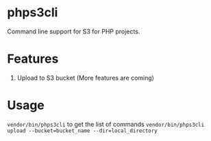 # phps3cli
Command line support for S3 for PHP projects.

# Features
1. Upload to S3 bucket
(More features are coming)

# Usage
`vendor/bin/phps3cli` to get the list of commands
`vendor/bin/phps3cli upload --bucket=bucket_name --dir=local_directory` 
